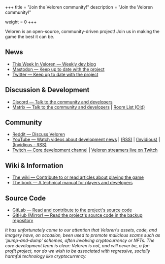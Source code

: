 +++
title = "Join the Veloren community!"
description = "Join the Veloren community!"

weight = 0
+++

Veloren is an open-source, community-driven project! Join us in making the game the best it can be.

## News

* [This Week In Veloren — Weekly dev blog](https://veloren.net/devblogs/)
* [Mastodon — Keep up to date with the project](https://floss.social/@veloren)
* [Twitter — Keep up to date with the project](https://twitter.com/velorenproject/)

## Discussion & Development

* [Discord — Talk to the community and developers](https://discord.gg/veloren-community-449602562165833758)
* [Matrix — Talk to the community and developers](https://matrix.to/#/#veloren-space:fachschaften.org) | [Room List (Old)](@/matrix_room_list.md) 

## Community

* [Reddit — Discuss Veloren](https://www.reddit.com/r/Veloren/)
* [YouTube — Watch videos about development news](https://youtube.com/@Veloren) | [(RSS)](https://www.youtube.com/feeds/videos.xml?channel_id=UCmRjlnKnSRRihWPPNasl_Qw) | [(Invidious)](https://yewtu.be/channel/UCmRjlnKnSRRihWPPNasl_Qw) | [(Invidious - RSS)](https://yewtu.be/feed/channel/UCmRjlnKnSRRihWPPNasl_Qw)
* [Twitch — Core development channel](https://www.twitch.tv/veloren_dev) | [Veloren streamers live on Twitch](https://www.twitch.tv/directory/game/Veloren)

## Wiki & Information

* [The wiki — Contribute to or read articles about playing the game](https://wiki.veloren.net/)
* [The book — A technical manual for players and developers](https://book.veloren.net/)

## Source Code

* [GitLab — Read and contribute to the project's source code](https://gitlab.com/veloren/veloren)
* [GitHub (Mirror) — Read the project's source code in the backup repository](https://github.com/veloren/veloren)

*It has unfortunately come to our attention that Veloren's assets, code, and imagery have, on occasion, been used to
promote malicious scams such as 'pump-and-dump' schemes, often involving cryptocurrency or NFTs. The core development
team is clear: Veloren is not, and will never be, a for-profit project, nor do we wish to be associated with regressive,
socially harmful technology like cryptocurrency.*
